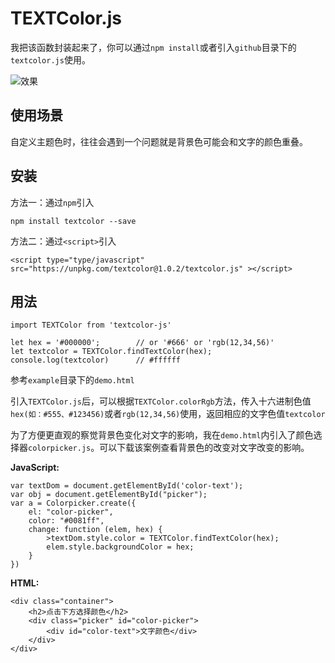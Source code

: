 # TEXTColor.js

我把该函数封装起来了，你可以通过`npm install`或者引入`github`目录下的`textcolor.js`使用。

![效果](https://user-gold-cdn.xitu.io/2019/10/10/16db325a96df5612?w=400&h=324&f=gif&s=886534) 

## 使用场景

自定义主题色时，往往会遇到一个问题就是背景色可能会和文字的颜色重叠。

## 安装

方法一：通过`npm`引入
```
npm install textcolor --save
```

方法二：通过`<script>`引入
```
<script type="type/javascript" src="https://unpkg.com/textcolor@1.0.2/textcolor.js" ></script>
```

## 用法

```
import TEXTColor from 'textcolor-js'

let hex = '#000000';        // or '#666' or 'rgb(12,34,56)'
let textcolor = TEXTColor.findTextColor(hex);
console.log(textcolor)      // #ffffff
```

参考`example`目录下的`demo.html`

引入`TEXTColor.js`后，可以根据`TEXTColor.colorRgb`方法，传入十六进制色值`hex(如：#555、#123456)`或者`rgb(12,34,56)`使用，返回相应的文字色值`textcolor`

为了方便更直观的察觉背景色变化对文字的影响，我在`demo.html`内引入了颜色选择器`colorpicker.js`。可以下载该案例查看背景色的改变对文字改变的影响。

**JavaScript:**
```
var textDom = document.getElementById('color-text');
var obj = document.getElementById("picker");
var a = Colorpicker.create({
    el: "color-picker",
    color: "#0081ff",
    change: function (elem, hex) {
        >textDom.style.color = TEXTColor.findTextColor(hex);
        elem.style.backgroundColor = hex;
    }
})
```

**HTML:**
```
<div class="container">
    <h2>点击下方选择颜色</h2>
    <div class="picker" id="color-picker">
        <div id="color-text">文字颜色</div>
    </div>
</div>
```